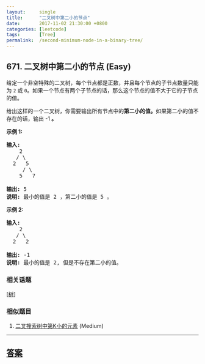 ```yaml
---
layout:     single
title:      "二叉树中第二小的节点"
date:       2017-11-02 21:30:00 +0800
categories: [leetcode]
tags:       [Tree]
permalink:  /second-minimum-node-in-a-binary-tree/
---
```


## 671. 二叉树中第二小的节点 (Easy)

<p>给定一个非空特殊的二叉树，每个节点都是正数，并且每个节点的子节点数量只能为&nbsp;<code>2</code>&nbsp;或&nbsp;<code>0</code>。如果一个节点有两个子节点的话，那么这个节点的值不大于它的子节点的值。&nbsp;</p>

<p>给出这样的一个二叉树，你需要输出所有节点中的<strong>第二小的值。</strong>如果第二小的值不存在的话，输出 -1 <strong>。</strong></p>

<p><strong>示例 1:</strong></p>

<pre>
<strong>输入:</strong> 
    2
   / \
  2   5
     / \
    5   7

<strong>输出:</strong> 5
<strong>说明:</strong> 最小的值是 2 ，第二小的值是 5 。
</pre>

<p><strong>示例 2:</strong></p>

<pre>
<strong>输入:</strong> 
    2
   / \
  2   2

<strong>输出:</strong> -1
<strong>说明:</strong> 最小的值是 2, 但是不存在第二小的值。
</pre>

### 相关话题
  [[树](https://github.com/openset/leetcode/tree/master/tag/tree/README.md)]

### 相似题目
  1. [二叉搜索树中第K小的元素](/kth-smallest-element-in-a-bst) (Medium)

---

## [答案](https://github.com/openset/leetcode/tree/master/problems/second-minimum-node-in-a-binary-tree)
